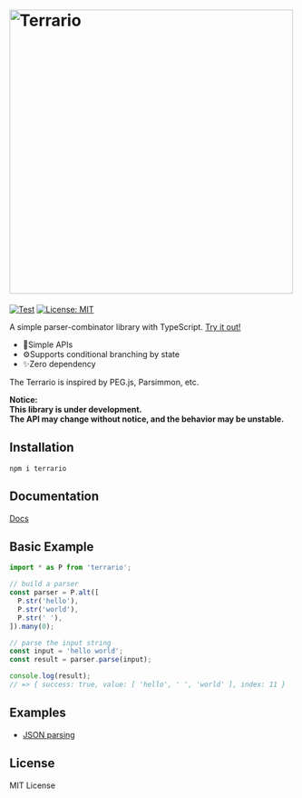 <h1><img src="https://github.com/marihachi/terrario/blob/develop/assets/terrario-logo.png?raw=true" alt="Terrario" width="500px" /></h1>

[![Test](https://github.com/marihachi/terrario/actions/workflows/test.yml/badge.svg)](https://github.com/marihachi/terrario/actions/workflows/test.yml)
[![License: MIT](https://img.shields.io/badge/License-MIT-yellow.svg)](https://opensource.org/licenses/MIT)

A simple parser-combinator library with TypeScript.
[Try it out!](https://npm.runkit.com/terrario)

- 📍Simple APIs
- ⚙Supports conditional branching by state
- ✨Zero dependency

The Terrario is inspired by PEG.js, Parsimmon, etc.

**Notice:**  
**This library is under development.**  
**The API may change without notice, and the behavior may be unstable.**  

## Installation
```
npm i terrario
```

## Documentation
[Docs](https://github.com/marihachi/terrario/tree/develop/docs/index.md)

## Basic Example
```ts
import * as P from 'terrario';

// build a parser
const parser = P.alt([
  P.str('hello'),
  P.str('world'),
  P.str(' '),
]).many(0);

// parse the input string
const input = 'hello world';
const result = parser.parse(input);

console.log(result);
// => { success: true, value: [ 'hello', ' ', 'world' ], index: 11 }
```

## Examples
- [JSON parsing](https://github.com/marihachi/terrario/tree/develop/examples/json)

## License
MIT License
